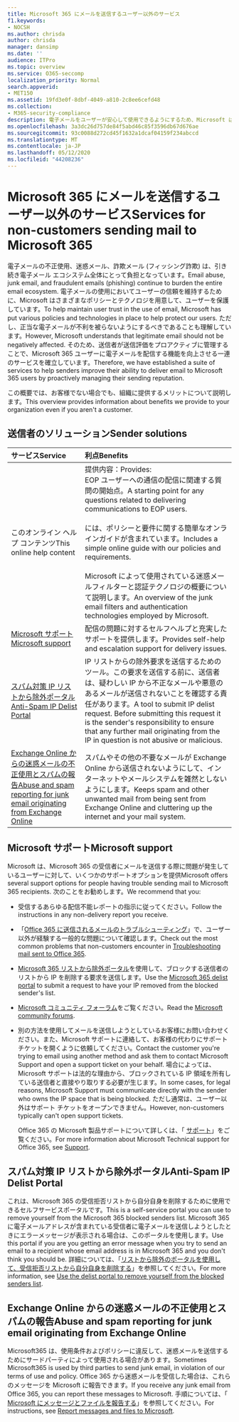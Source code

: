 ```yaml
---
title: Microsoft 365 にメールを送信するユーザー以外のサービス
f1.keywords:
- NOCSH
ms.author: chrisda
author: chrisda
manager: dansimp
ms.date: ''
audience: ITPro
ms.topic: overview
ms.service: O365-seccomp
localization_priority: Normal
search.appverid:
- MET150
ms.assetid: 19fd3e0f-8dbf-4049-a810-2c8ee6cefd48
ms.collection:
- M365-security-compliance
description: 電子メールをユーザーが安心して使用できるようにするため、Microsoft は各種ポリシーやテクノロジを用いて、ユーザーを保護しています。
ms.openlocfilehash: 3a3dc26d757de84f5abd46c85f3596db67d676ae
ms.sourcegitcommit: 93c0088d272cd45f1632a1dcaf04159f234abccd
ms.translationtype: MT
ms.contentlocale: ja-JP
ms.lasthandoff: 05/12/2020
ms.locfileid: "44208236"
---
```

# <a name="services-for-non-customers-sending-mail-to-microsoft-365"></a><span data-ttu-id="f1ec4-103">Microsoft 365 にメールを送信するユーザー以外のサービス</span><span class="sxs-lookup"><span data-stu-id="f1ec4-103">Services for non-customers sending mail to Microsoft 365</span></span>

<span data-ttu-id="f1ec4-104">電子メールの不正使用、迷惑メール、詐欺メール (フィッシング詐欺) は、引き続き電子メール エコシステム全体にとって負担となっています。</span><span class="sxs-lookup"><span data-stu-id="f1ec4-104">Email abuse, junk email, and fraudulent emails (phishing) continue to burden the entire email ecosystem.</span></span> <span data-ttu-id="f1ec4-105">電子メールの使用においてユーザーの信頼を維持するために、Microsoft はさまざまなポリシーとテクノロジを用意して、ユーザーを保護しています。</span><span class="sxs-lookup"><span data-stu-id="f1ec4-105">To help maintain user trust in the use of email, Microsoft has put various policies and technologies in place to help protect our users.</span></span> <span data-ttu-id="f1ec4-106">ただし、正当な電子メールが不利を被らないようにするべきであることも理解しています。</span><span class="sxs-lookup"><span data-stu-id="f1ec4-106">However, Microsoft understands that legitimate email should not be negatively affected.</span></span> <span data-ttu-id="f1ec4-107">そのため、送信者が送信評価をプロアクティブに管理することで、Microsoft 365 ユーザーに電子メールを配信する機能を向上させる一連のサービスを確立しています。</span><span class="sxs-lookup"><span data-stu-id="f1ec4-107">Therefore, we have established a suite of services to help senders improve their ability to deliver email to Microsoft 365 users by proactively managing their sending reputation.</span></span>

<span data-ttu-id="f1ec4-108">この概要では、お客様でない場合でも、組織に提供するメリットについて説明します。</span><span class="sxs-lookup"><span data-stu-id="f1ec4-108">This overview provides information about benefits we provide to your organization even if you aren't a customer.</span></span>

## <a name="sender-solutions"></a><span data-ttu-id="f1ec4-109">送信者のソリューション</span><span class="sxs-lookup"><span data-stu-id="f1ec4-109">Sender solutions</span></span>

|<span data-ttu-id="f1ec4-110">**サービス**</span><span class="sxs-lookup"><span data-stu-id="f1ec4-110">**Service**</span></span>|<span data-ttu-id="f1ec4-111">**利点**</span><span class="sxs-lookup"><span data-stu-id="f1ec4-111">**Benefits**</span></span>|
|:-----|:-----|
|<span data-ttu-id="f1ec4-112">このオンライン ヘルプ コンテンツ</span><span class="sxs-lookup"><span data-stu-id="f1ec4-112">This online help content</span></span>|<span data-ttu-id="f1ec4-113">提供内容：</span><span class="sxs-lookup"><span data-stu-id="f1ec4-113">Provides:</span></span> <br/> <span data-ttu-id="f1ec4-114">EOP ユーザーへの通信の配信に関連する質問の開始点。</span><span class="sxs-lookup"><span data-stu-id="f1ec4-114">A starting point for any questions related to delivering communications to EOP users.</span></span> <br/><br/> <span data-ttu-id="f1ec4-115">には、ポリシーと要件に関する簡単なオンラインガイドが含まれています。</span><span class="sxs-lookup"><span data-stu-id="f1ec4-115">Includes a simple online guide with our policies and requirements.</span></span> <br/><br/> <span data-ttu-id="f1ec4-116">Microsoft によって使用されている迷惑メールフィルターと認証テクノロジの概要について説明します。</span><span class="sxs-lookup"><span data-stu-id="f1ec4-116">An overview of the junk email filters and authentication technologies employed by Microsoft.</span></span>|
|[<span data-ttu-id="f1ec4-117">Microsoft サポート</span><span class="sxs-lookup"><span data-stu-id="f1ec4-117">Microsoft support</span></span>](#microsoft-support)|<span data-ttu-id="f1ec4-118">配信の問題に対するセルフヘルプと充実したサポートを提供します。</span><span class="sxs-lookup"><span data-stu-id="f1ec4-118">Provides self-help and escalation support for delivery issues.</span></span>|
|[<span data-ttu-id="f1ec4-119">スパム対策 IP リストから除外ポータル</span><span class="sxs-lookup"><span data-stu-id="f1ec4-119">Anti-Spam IP Delist Portal</span></span>](#anti-spam-ip-delist-portal)|<span data-ttu-id="f1ec4-p102">IP リストからの除外要求を送信するためのツール。この要求を送信する前に、送信者は、疑わしい IP から不正なメールや悪意のあるメールが送信されないことを確認する責任があります。</span><span class="sxs-lookup"><span data-stu-id="f1ec4-p102">A tool to submit IP delist request. Before submitting this request it is the sender's responsibility to ensure that any further mail originating from the IP in question is not abusive or malicious.</span></span>|
|[<span data-ttu-id="f1ec4-122">Exchange Online からの迷惑メールの不正使用とスパムの報告</span><span class="sxs-lookup"><span data-stu-id="f1ec4-122">Abuse and spam reporting for junk email originating from Exchange Online</span></span>](#abuse-and-spam-reporting-for-junk-email-originating-from-exchange-online)|<span data-ttu-id="f1ec4-123">スパムやその他の不要なメールが Exchange Online から送信されないようにして、インターネットやメールシステムを雑然としないようにします。</span><span class="sxs-lookup"><span data-stu-id="f1ec4-123">Keeps spam and other unwanted mail from being sent from Exchange Online and cluttering up the internet and your mail system.</span></span>|

## <a name="microsoft-support"></a><span data-ttu-id="f1ec4-124">Microsoft サポート</span><span class="sxs-lookup"><span data-stu-id="f1ec4-124">Microsoft support</span></span>

<span data-ttu-id="f1ec4-125">Microsoft は、Microsoft 365 の受信者にメールを送信する際に問題が発生しているユーザーに対して、いくつかのサポートオプションを提供</span><span class="sxs-lookup"><span data-stu-id="f1ec4-125">Microsoft offers several support options for people having trouble sending mail to Microsoft 365 recipients.</span></span> <span data-ttu-id="f1ec4-126">次のことをお勧めします。</span><span class="sxs-lookup"><span data-stu-id="f1ec4-126">We recommend that you:</span></span>

- <span data-ttu-id="f1ec4-127">受信するあらゆる配信不能レポートの指示に従ってください。</span><span class="sxs-lookup"><span data-stu-id="f1ec4-127">Follow the instructions in any non-delivery report you receive.</span></span>

- <span data-ttu-id="f1ec4-128">「[Office 365 に送信されるメールのトラブルシューティング](troubleshooting-mail-sent-to-office-365.md)」で、ユーザー以外が経験する一般的な問題について確認します。</span><span class="sxs-lookup"><span data-stu-id="f1ec4-128">Check out the most common problems that non-customers encounter in [Troubleshooting mail sent to Office 365](troubleshooting-mail-sent-to-office-365.md).</span></span>

- <span data-ttu-id="f1ec4-129">[Microsoft 365 リストから除外ポータル](https://sender.office.com)を使用して、ブロックする送信者のリストから IP を削除する要求を送信します。</span><span class="sxs-lookup"><span data-stu-id="f1ec4-129">Use the [Microsoft 365 delist portal](https://sender.office.com) to submit a request to have your IP removed from the blocked sender's list.</span></span>

- <span data-ttu-id="f1ec4-130">[Microsoft コミュニティ フォーラム](https://community.office365.com/f/)をご覧ください。</span><span class="sxs-lookup"><span data-stu-id="f1ec4-130">Read the [Microsoft community forums](https://community.office365.com/f/).</span></span>

- <span data-ttu-id="f1ec4-131">別の方法を使用してメールを送信しようとしているお客様にお問い合わせください。また、Microsoft サポートに連絡して、お客様の代わりにサポートチケットを開くように依頼してください。</span><span class="sxs-lookup"><span data-stu-id="f1ec4-131">Contact the customer you're trying to email using another method and ask them to contact Microsoft Support and open a support ticket on your behalf.</span></span> <span data-ttu-id="f1ec4-132">場合によっては、Microsoft サポートは法的な理由から、ブロックされている IP 領域を所有している送信者と直接やり取りする必要が生じます。</span><span class="sxs-lookup"><span data-stu-id="f1ec4-132">In some cases, for legal reasons, Microsoft Support must communicate directly with the sender who owns the IP space that is being blocked.</span></span> <span data-ttu-id="f1ec4-133">ただし通常は、ユーザー以外はサポート チケットをオープンできません。</span><span class="sxs-lookup"><span data-stu-id="f1ec4-133">However, non-customers typically can't open support tickets.</span></span>

  <span data-ttu-id="f1ec4-134">Office 365 の Microsoft 製品サポートについて詳しくは、「 [サポート](https://docs.microsoft.com/office365/servicedescriptions/office-365-platform-service-description/support)」をご覧ください。</span><span class="sxs-lookup"><span data-stu-id="f1ec4-134">For more information about Microsoft Technical support for Office 365, see [Support](https://docs.microsoft.com/office365/servicedescriptions/office-365-platform-service-description/support).</span></span>

## <a name="anti-spam-ip-delist-portal"></a><span data-ttu-id="f1ec4-135">スパム対策 IP リストから除外ポータル</span><span class="sxs-lookup"><span data-stu-id="f1ec4-135">Anti-Spam IP Delist Portal</span></span>

<span data-ttu-id="f1ec4-136">これは、Microsoft 365 の受信拒否リストから自分自身を削除するために使用できるセルフサービスポータルです。</span><span class="sxs-lookup"><span data-stu-id="f1ec4-136">This is a self-service portal you can use to remove yourself from the Microsoft 365 blocked senders list.</span></span> <span data-ttu-id="f1ec4-137">Microsoft 365 に電子メールアドレスが含まれている受信者に電子メールを送信しようとしたときにエラーメッセージが表示される場合は、このポータルを使用します。</span><span class="sxs-lookup"><span data-stu-id="f1ec4-137">Use this portal if you are you getting an error message when you try to send an email to a recipient whose email address is in Microsoft 365 and you don't think you should be.</span></span> <span data-ttu-id="f1ec4-138">詳細については、「[リストから除外のポータルを使用して、受信拒否リストから自分自身を削除する](use-the-delist-portal-to-remove-yourself-from-the-office-365-blocked-senders-lis.md)」を参照してください。</span><span class="sxs-lookup"><span data-stu-id="f1ec4-138">For more information, see [Use the delist portal to remove yourself from the blocked senders list](use-the-delist-portal-to-remove-yourself-from-the-office-365-blocked-senders-lis.md).</span></span>

## <a name="abuse-and-spam-reporting-for-junk-email-originating-from-exchange-online"></a><span data-ttu-id="f1ec4-139">Exchange Online からの迷惑メールの不正使用とスパムの報告</span><span class="sxs-lookup"><span data-stu-id="f1ec4-139">Abuse and spam reporting for junk email originating from Exchange Online</span></span>

<span data-ttu-id="f1ec4-140">Microsoft365 は、使用条件およびポリシーに違反して、迷惑メールを送信するためにサードパーティによって使用される場合があります。</span><span class="sxs-lookup"><span data-stu-id="f1ec4-140">Sometimes Microsoft365 is used by third parties to send junk email, in violation of our terms of use and policy.</span></span> <span data-ttu-id="f1ec4-141">Office 365 から迷惑メールを受信した場合は、これらのメッセージを Microsoft に報告できます。</span><span class="sxs-lookup"><span data-stu-id="f1ec4-141">If you receive any junk email from Office 365, you can report these messages to Microsoft.</span></span> <span data-ttu-id="f1ec4-142">手順については、「 [Microsoft にメッセージとファイルを報告する](report-junk-email-messages-to-microsoft.md)」を参照してください。</span><span class="sxs-lookup"><span data-stu-id="f1ec4-142">For instructions, see [Report messages and files to Microsoft](report-junk-email-messages-to-microsoft.md).</span></span>
